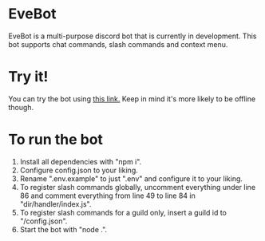# EveBot
EveBot is a multi-purpose discord bot that is currently in development. This bot supports chat commands, slash commands and context menu.

# Try it!
You can try the bot using [this link.](https://discord.com/api/oauth2/authorize?client_id=931264433177636874&permissions=32767&scope=bot%20applications.commands) Keep in mind it's more likely to be offline though.

# To run the bot
1. Install all dependencies with "npm i".
2. Configure config.json to your liking.
3. Rename ".env.example" to just ".env" and configure it to your liking.
4. To register slash commands globally, uncomment everything under line 86 and comment everything from line 49 to line 84 in "dir/handler/index.js".
5. To register slash commands for a guild only, insert a guild id to "/config.json".
6. Start the bot with "node .".
